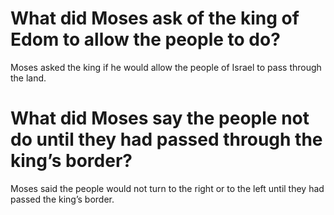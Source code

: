 # What did Moses ask of the king of Edom to allow the people to do?

Moses asked the king if he would allow the people of Israel to pass through the land.

# What did Moses say the people not do until they had passed through the king’s border?

Moses said the people would not turn to the right or to the left until they had passed the king’s border.
